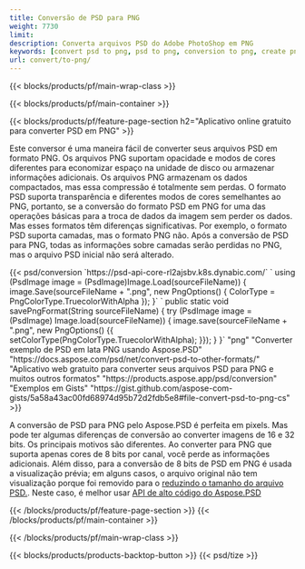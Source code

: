 ```yaml
---
title: Conversão de PSD para PNG
weight: 7730
limit: 
description: Converta arquivos PSD do Adobe PhotoShop em PNG
keywords: [convert psd to png, psd to png, conversion to png, create png from psd, print psd as png]
url: convert/to-png/
---
```


{{< blocks/products/pf/main-wrap-class >}}

{{< blocks/products/pf/main-container >}}

{{< blocks/products/pf/feature-page-section h2="Aplicativo online gratuito para converter PSD em PNG" >}}
<p>Este conversor é uma maneira fácil de converter seus arquivos PSD em formato PNG. Os arquivos PNG suportam opacidade e modos de cores diferentes para economizar espaço na unidade de disco ou armazenar informações adicionais. Os arquivos PNG armazenam os dados compactados, mas essa compressão é totalmente sem perdas. O formato PSD suporta transparência e diferentes modos de cores semelhantes ao PNG, portanto, se a conversão do formato PSD em PNG for uma das operações básicas para a troca de dados da imagem sem perder os dados. Mas esses formatos têm diferenças significativas. Por exemplo, o formato PSD suporta camadas, mas o formato PNG não. Após a conversão de PSD para PNG, todas as informações sobre camadas serão perdidas no PNG, mas o arquivo PSD inicial não será alterado.</p>
{{< psd/conversion `https://psd-api-core-rl2ajsbv.k8s.dynabic.com/` 
`    using (PsdImage image = (PsdImage)Image.Load(sourceFileName))
    {
        image.Save(sourceFileName + ".png",  new PngOptions() {  ColorType = PngColorType.TruecolorWithAlpha });
    }` 
	`    public static void savePngFormat(String sourceFileName) {
        try (PsdImage image = (PsdImage) Image.load(sourceFileName)) {
            image.save(sourceFileName + ".png", new PngOptions() {{
                setColorType(PngColorType.TruecolorWithAlpha);
            }});
        }
    }` 
	"png" 
"Converter exemplo de PSD em lata PNG usando Aspose.PSD"  "https://docs.aspose.com/psd/net/convert-psd-to-other-formats/" 
"Aplicativo web gratuito para converter seus arquivos PSD para PNG e muitos outros formatos" "https://products.aspose.app/psd/conversion" 
"Exemplos em Gists" "https://gist.github.com/aspose-com-gists/5a58a43ac00fd68974d95b72d2fdb5e8#file-convert-psd-to-png-cs" >}}
<p>A conversão de PSD para PNG pelo Aspose.PSD é perfeita em pixels. Mas pode ter algumas diferenças de conversão ao converter imagens de 16 e 32 bits. Os principais motivos são diferentes. Ao converter para PNG que suporta apenas cores de 8 bits por canal, você perde as informações adicionais. Além disso, para a conversão de 8 bits de PSD em PNG é usada a visualização prévia; em alguns casos, o arquivo original não tem visualização porque foi removido para o <a href="/psd/reduce-size">reduzindo o tamanho do arquivo PSD.</a>. Neste caso, é melhor usar <a href="/psd">API de alto código do Aspose.PSD</a></p>
{{< /blocks/products/pf/feature-page-section >}}
{{< /blocks/products/pf/main-container >}}


{{< /blocks/products/pf/main-wrap-class >}}

{{< blocks/products/products-backtop-button >}}
{{< psd/tize >}}
